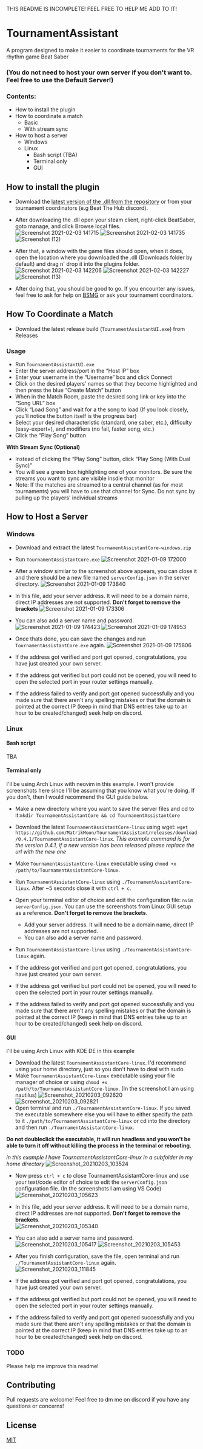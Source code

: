 THIS README IS INCOMPLETE! FEEL FREE TO HELP ME ADD TO IT!
# TournamentAssistant
A program designed to make it easier to coordinate tournaments for the VR rhythm game Beat Saber

### (You do not need to host your own server if you don't want to. Feel free to use the Default Server!)

### Contents:
  - How to install the plugin
  - How to coordinate a match
      - Basic
      - With stream sync
  - How to host a server
      - Windows
      - Linux
          - Bash script (TBA)
          - Terminal only
          - GUI
          
## How to install the plugin
- Download the [latest version of the .dll from the repository](https://github.com/MatrikMoon/TournamentAssistant/releases/latest) or from your tournament coordinators (e.g Beat The Hub discord).

- After downloading the .dll open your steam client, right-click BeatSaber, goto manage, and click Browse local files.
![Screenshot 2021-02-03 141715](https://user-images.githubusercontent.com/44728973/106752470-c7b32c80-662a-11eb-8cd1-fbe0a947f12d.png)
![Screenshot 2021-02-03 141735](https://user-images.githubusercontent.com/44728973/106752474-c97cf000-662a-11eb-8ae3-a9f00bd64cb4.png)
![Screenshot (12)](https://user-images.githubusercontent.com/44728973/106752477-caae1d00-662a-11eb-9882-a368d2a5f1e6.png)

- After that, a window with the game files should open, when it does, open the location where you downloaded the .dll (Downloads folder by default) and drag n' drop it into the plugins folder.
![Screenshot 2021-02-03 142206](https://user-images.githubusercontent.com/44728973/106752977-57f17180-662b-11eb-8ac9-95650ad65125.png)
![Screenshot 2021-02-03 142227](https://user-images.githubusercontent.com/44728973/106752981-588a0800-662b-11eb-9a6f-059499ae05a8.png)
![Screenshot (13)](https://user-images.githubusercontent.com/44728973/106752984-5a53cb80-662b-11eb-8a20-aa52bf8eb5d5.png)

- After doing that, you should be good to go. If you encounter any issues, feel free to ask for help on [BSMG](https://discord.gg/beatsabermods) or ask your tournament coordinators.


## How To Coordinate a Match
- Download the latest release build (`TournamentAssistantUI.exe`) from Releases

### Usage
- Run `TournamentAssistantUI.exe`
- Enter the server address/port in the “Host IP” box
- Enter your username in the “Username” box and click Connect
- Click on the desired players’ names so that they become highlighted and then press the blue “Create Match” button
- When in the Match Room, paste the desired song link or key into the “Song URL” box
- Click “Load Song” and wait for a the song to load (If you look closely, you’ll notice the button itself is the progress bar)
- Select your desired characteristic (standard, one saber, etc.), difficulty (easy-expert+), and modifiers (no fail, faster song, etc.)
- Click the “Play Song” button

 **With Stream Sync (Optional)**
- Instead of clicking the “Play Song” button, click “Play Song (With Dual Sync)”
- You will see a green box highlighting one of your monitors. Be sure the streams you want to sync are visible insdie that monitor
- Note: If the matches are streamed to a central channel (as for most tournaments) you will have to use that channel for Sync. Do not sync by pulling up the players' individual streams

## How to Host a Server
### Windows
- Download and extract the latest `TournamentAssistantCore-windows.zip`
- Run `TournamentAssistantCore.exe`
![Screenshot 2021-01-09 172000](https://user-images.githubusercontent.com/44728973/104104290-74f28900-52a7-11eb-87d7-dfb1d98a4fba.png)

- After a window similar to the screenshot above appears, you can close it and there should be a new file named `serverConfig.json` in the server directory.
![Screenshot 2021-01-09 173840](https://user-images.githubusercontent.com/44728973/104104686-ecc1b300-52a9-11eb-9d42-6a484d9a8495.png)

- In this file, add your server address. It will need to be a domain name, direct IP addresses are not supported. **Don't forget to remove the brackets**
![Screenshot 2021-01-09 173306](https://user-images.githubusercontent.com/44728973/104104615-863c9500-52a9-11eb-97ee-a38372c9b972.png)

- You can also add a server name and password.
![Screenshot 2021-01-09 174423](https://user-images.githubusercontent.com/44728973/104104831-c5b7b100-52aa-11eb-907d-b2c668463f56.png)
![Screenshot 2021-01-09 174953](https://user-images.githubusercontent.com/44728973/104104970-7d4cc300-52ab-11eb-96e6-eb4a06d95719.png)

- Once thats done, you can save the changes and run `TournamentAssistantCore.exe` again.
![Screenshot 2021-01-09 175806](https://user-images.githubusercontent.com/44728973/104105167-aa4da580-52ac-11eb-8336-2f5a7921eca2.png)

- If the address got verified and port got opened, congratulations, you have just created your own server.
- If the address got verified but port could not be opened, you will need to open the selected port in your router settings manually. 
- If the address failed to verify and port got opened successfully and you made sure that there aren't any spelling mistakes or that the domain is pointed at the correct IP (keep in mind that DNS entries take up to an hour to be created/changed) seek help on discord.

### Linux
#### Bash script
TBA

#### Terminal only
I'll be using Arch Linux with neovim in this example. I won't provide screenshots here since I'll be assuming that you know what you're doing. If you don't, then I would recommend the GUI guide below.
- Make a new directory where you want to save the server files and cd to it:`mkdir TournamentAssistantCore && cd TournamentAssistantCore`

- Download the latest `TournamentAssistantCore-linux` using wget: `wget https://github.com/MatrikMoon/TournamentAssistant/releases/download/0.4.1/TournamentAssistantCore-linux`. *This example command is for the version 0.4.1, if a new version has been released please replace the url with the new one*

- Make `TournamentAssistantCore-linux` executable using `chmod +x /path/to/TournamentAssistantCore-linux`.

- Run `TournamentAssistantCore-linux` using `./TournamentAssistantCore-linux`. After ~5 seconds close it with `ctrl + c`.

- Open your terminal editor of choice and edit the configuration file: `nvim serverConfig.json`. You can use the screenshots from Linux GUI setup as a reference. **Don't forget to remove the brackets**.  
    - Add your server address. It will need to be a domain name, direct IP addresses are not supported.
    - You can also add a server name and password.
    
- Run `TournamentAssistantCore-linux` using `./TournamentAssistantCore-linux` again.

- If the address got verified and port got opened, congratulations, you have just created your own server.
- If the address got verified but port could not be opened, you will need to open the selected port in your router settings manually. 
- If the address failed to verify and port got opened successfully and you made sure that there aren't any spelling mistakes or that the domain is pointed at the correct IP (keep in mind that DNS entries take up to an hour to be created/changed) seek help on discord.

#### GUI
I'll be using Arch Linux with KDE DE in this example
- Download the latest `TournamentAssistantCore-linux`. I'd recommend using your home directory, just so you don't have to deal with sudo.
- Make `TournamentAssistantCore-linux` executable using your file manager of choice or using `chmod +x /path/to/TournamentAssistantCore-linux`. (In the screenshot I am using nautilus)
![Screenshot_20210203_092620](https://user-images.githubusercontent.com/44728973/106719154-3f209600-6602-11eb-8dff-9772e295de6a.png)
![Screenshot_20210203_092821](https://user-images.githubusercontent.com/44728973/106719162-40ea5980-6602-11eb-9164-7ebc62a68d1a.png)
- Open terminal and run `./TournamentAssistantCore-linux`. If you saved the executable somewhere else you will have to either specify the path to it `./path/to/TournamentAssistantCore-linux` or cd into the directory and then run `./TournamentAssistantCore-linux`. 

**Do not doubleclick the executable, it will run headless and you won't be able to turn it off without killing the process in the terminal or rebooting.**

*in this example I have TournamentAssistantCore-linux in a subfolder in my home directory*
![Screenshot_20210203_103524](https://user-images.githubusercontent.com/44728973/106727262-9414da00-660b-11eb-8bc5-879103bf80cf.png)
- Now press `ctrl + c` to close TournamentAssistantCore-linux and use your text/code editor of choice to edit the `serverConfig.json` configuration file. (In the screenshots I am using VS Code)
![Screenshot_20210203_105623](https://user-images.githubusercontent.com/44728973/106730110-83b22e80-660e-11eb-97e0-ee0438470075.png)

- In this file, add your server address. It will need to be a domain name, direct IP addresses are not supported. **Don't forget to remove the brackets**.               
![Screenshot_20210203_105340](https://user-images.githubusercontent.com/44728973/106730114-84e35b80-660e-11eb-820a-d04309739443.png)

- You can also add a server name and password.
![Screenshot_20210203_105417](https://user-images.githubusercontent.com/44728973/106730122-86148880-660e-11eb-8b23-d1847085cc0a.png)
![Screenshot_20210203_105453](https://user-images.githubusercontent.com/44728973/106730126-8745b580-660e-11eb-9dd8-8d9d95a5a570.png)

- After you finish configuration, save the file, open terminal and run `./TournamentAssistantCore-linux` again.
![Screenshot_20210203_111845](https://user-images.githubusercontent.com/44728973/106732992-a42fb800-6611-11eb-8479-61404f892eb5.png)

- If the address got verified and port got opened, congratulations, you have just created your own server.
- If the address got verified but port could not be opened, you will need to open the selected port in your router settings manually. 
- If the address failed to verify and port got opened successfully and you made sure that there aren't any spelling mistakes or that the domain is pointed at the correct IP (keep in mind that DNS entries take up to an hour to be created/changed) seek help on discord.

### TODO
Please help me improve this readme!

## Contributing
Pull requests are welcome! Feel free to dm me on discord if you have any questions or concerns!

## License
[MIT](https://choosealicense.com/licenses/mit/)
